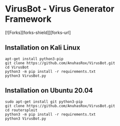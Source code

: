 # VirusBot - Virus Generator Framework
[![Forks][forks-shield]][forks-url]
## Installation on Kali Linux

```
apt-get install python3-pip
git clone https://github.com/AnuhasRox/VirusBot.git
cd VirusBot
python3 -m pip install -r requirements.txt
python3 VirusBot.py
```

## Installation on Ubuntu 20.04

```
sudo apt-get install git python3-pip
git clone https://github.com/AnuhasRox/VirusBot.git
cd routersploit
python3 -m pip install -r requirements.txt
python3 VirusBot.py

